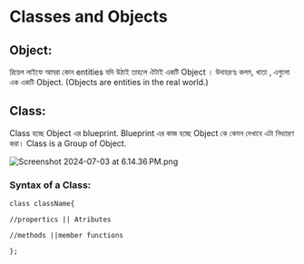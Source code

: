 # Classes and Objects

## Object:

রিয়েল লাইফে আমরা কোন entities যদি উঠাই তাহলে ঐটাই একটি Object । উদাহরণঃ কলম, খাতা , এগুলো এক একটি Object. (Objects are entities in the real world.)

## Class:

Class হচ্ছে Object এর blueprint. Blueprint এর কাজ হচ্ছে Object কে কেমন দেখাবে এটা নিধ্যারণ করা। Class is a Group of Object. 

![Screenshot 2024-07-03 at 6.14.36 PM.png](Classes%20and%20Objects%2002f448109afb4a769d746731453fb1c7/Screenshot_2024-07-03_at_6.14.36_PM.png)

### Syntax of a Class:

`class className{`

`//propertics || Atributes`

`//methods ||member functions` 

`};`